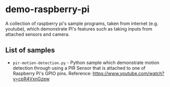 # demo-raspberry-pi
A collection of raspberry pi's sample programs, taken from internet (e.g. youtube), which demonstrate PI's features such as taking inputs from attached sensors and camera.

## List of samples
* `pir-motion-detection.py` - Python sample which demonstrate motion detection through using a PIR Sensor that is attached to one of Raspberry Pi's GPIO pins. Reference: https://www.youtube.com/watch?v=cpR4VxnGzew


